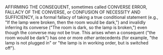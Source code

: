 AFFIRMING THE CONSEQUENT, sometimes called CONVERSE ERROR, FALLACY OF THE CONVERSE, or CONFUSION OF NECESSITY AND SUFFICIENCY, is a formal fallacy of taking a true conditional statement (e.g., "If the lamp were broken, then the room would be dark,") and invalidly inferring its converse ("The room is dark, so the lamp is broken,") even though the converse may not be true. This arises when a consequent ("the room would be dark") has one or more _other_ antecedents (for example, "the lamp is not plugged in" or "the lamp is in working order, but is switched off").
